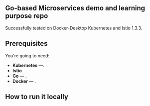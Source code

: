 Go-based Microservices demo and learning purpose repo
------------------------------

Successfully tested on Docker-Desktop Kubernetes and Istio 1.3.3.

## Prerequisites

You're going to need:
 - **Kubernetes** —.
 - **Istio**
 - **Go** — .
 - **Docker** — .

## How to run it locally


